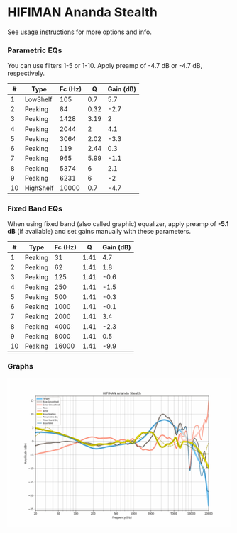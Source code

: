 # HIFIMAN Ananda Stealth
See [usage instructions](https://github.com/jaakkopasanen/AutoEq#usage) for more options and info.

### Parametric EQs
You can use filters 1-5 or 1-10. Apply preamp of -4.7 dB or -4.7 dB, respectively.

|   # | Type      |   Fc (Hz) |    Q |   Gain (dB) |
|-----|-----------|-----------|------|-------------|
|   1 | LowShelf  |       105 | 0.7  |         5.7 |
|   2 | Peaking   |        84 | 0.32 |        -2.7 |
|   3 | Peaking   |      1428 | 3.19 |         2   |
|   4 | Peaking   |      2044 | 2    |         4.1 |
|   5 | Peaking   |      3064 | 2.02 |        -3.3 |
|   6 | Peaking   |       119 | 2.44 |         0.3 |
|   7 | Peaking   |       965 | 5.99 |        -1.1 |
|   8 | Peaking   |      5374 | 6    |         2.1 |
|   9 | Peaking   |      6231 | 6    |        -2   |
|  10 | HighShelf |     10000 | 0.7  |        -4.7 |

### Fixed Band EQs
When using fixed band (also called graphic) equalizer, apply preamp of **-5.1 dB** (if available) and set gains manually with these parameters.

|   # | Type    |   Fc (Hz) |    Q |   Gain (dB) |
|-----|---------|-----------|------|-------------|
|   1 | Peaking |        31 | 1.41 |         4.7 |
|   2 | Peaking |        62 | 1.41 |         1.8 |
|   3 | Peaking |       125 | 1.41 |        -0.6 |
|   4 | Peaking |       250 | 1.41 |        -1.5 |
|   5 | Peaking |       500 | 1.41 |        -0.3 |
|   6 | Peaking |      1000 | 1.41 |        -0.1 |
|   7 | Peaking |      2000 | 1.41 |         3.4 |
|   8 | Peaking |      4000 | 1.41 |        -2.3 |
|   9 | Peaking |      8000 | 1.41 |         0.5 |
|  10 | Peaking |     16000 | 1.41 |        -9.9 |

### Graphs
![](./HIFIMAN%20Ananda%20Stealth.png)
